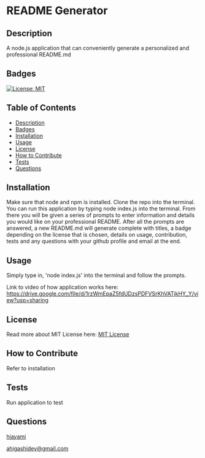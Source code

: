 # README Generator
## Description
A node.js application that can conveniently generate a personalized and professional README.md
## Badges
[![License: MIT](https://img.shields.io/badge/License-MIT-yellow.svg)](https://opensource.org/licenses/MIT)
## Table of Contents
* [Description](#description)
* [Badges](#badges)
* [Installation](#installation)
* [Usage](#usage)
* [License](#license)
* [How to Contribute](#how-to-contribute)
* [Tests](#tests)
* [Questions](#questions)
## Installation
Make sure that node and npm is installed. Clone the repo into the terminal. You can run this application by typing node index.js into the terminal. From there you will be given a series of prompts to enter information and details you would like on your professional README. After all the prompts are answered, a new README.md will generate complete with titles, a badge depending on the license that is chosen, details on usage, contribution, tests and any questions with your github profile and email at the end.
## Usage
Simply type in, 'node index.js' into the terminal and follow the prompts.

Link to video of how application works here: https://drive.google.com/file/d/1rzWmEpaZ5fdUDzsPDFVSrKhVATjkHY_Y/view?usp=sharing
## License
Read more about MIT License here: [MIT License](https://opensource.org/licenses/MIT)
## How to Contribute
Refer to installation
## Tests
Run application to test
## Questions
[hiayami](https://github.com/hiayami)

[ahigashidev@gmail.com](mailto:ahigashidev@gmail.com)
